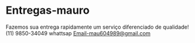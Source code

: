 # Entregas-mauro
Fazemos sua entrega rapidamente um serviço diferenciado de qualidade!
(11) 9850-34049 whattsap
Email-mau604989@gmail.com
